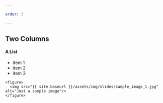 ```yaml
---

order: 3

---
```


## Two Columns

<div>
  <div class="two-col left">
    <h4>A List</h4>
    <ul>
      <li>item 1</li>
      <li>item 2</li>
      <li>item 3</li>
    </ul>
  </div>
  
  <div class="two-col right">
  
    <figure>
      <img src="{{ site.baseurl }}/assets/img/slides/sample_image_1.jpg" alt="Just a sample image"/>
    </figure>
  
  </div>
</div>
